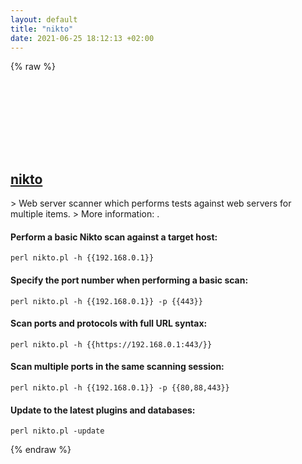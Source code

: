 ```yaml
---
layout: default
title: "nikto"
date: 2021-06-25 18:12:13 +02:00
---
```

{% raw %}
<h2 id="nikto">
  <a href="/en/common/nikto.html">nikto</a> <a href="#nikto"><svg class="icon">
    <use href="/assets/images/unicode_sprite.svg#link" />
  </svg></a>
</h2>
> Web server scanner which performs tests against web servers for multiple items.
> More information: <https://cirt.net/Nikto2>.

#### Perform a basic Nikto scan against a target host:
```shell
perl nikto.pl -h {{192.168.0.1}}
```
#### Specify the port number when performing a basic scan:
```shell
perl nikto.pl -h {{192.168.0.1}} -p {{443}}
```
#### Scan ports and protocols with full URL syntax:
```shell
perl nikto.pl -h {{https://192.168.0.1:443/}}
```
#### Scan multiple ports in the same scanning session:
```shell
perl nikto.pl -h {{192.168.0.1}} -p {{80,88,443}}
```
#### Update to the latest plugins and databases:
```shell
perl nikto.pl -update
```
{% endraw %}